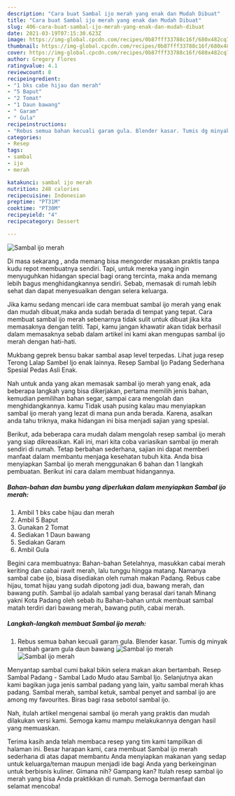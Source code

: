 ```yaml
---
description: "Cara buat Sambal ijo merah yang enak dan Mudah Dibuat"
title: "Cara buat Sambal ijo merah yang enak dan Mudah Dibuat"
slug: 406-cara-buat-sambal-ijo-merah-yang-enak-dan-mudah-dibuat
date: 2021-03-19T07:15:30.623Z
image: https://img-global.cpcdn.com/recipes/0b87fff33788c16f/680x482cq70/sambal-ijo-merah-foto-resep-utama.jpg
thumbnail: https://img-global.cpcdn.com/recipes/0b87fff33788c16f/680x482cq70/sambal-ijo-merah-foto-resep-utama.jpg
cover: https://img-global.cpcdn.com/recipes/0b87fff33788c16f/680x482cq70/sambal-ijo-merah-foto-resep-utama.jpg
author: Gregory Flores
ratingvalue: 4.1
reviewcount: 8
recipeingredient:
- "1 bks cabe hijau dan merah"
- "5 Baput"
- "2 Tomat"
- "1 Daun bawang"
- " Garam"
- " Gula"
recipeinstructions:
- "Rebus semua bahan kecuali garam gula. Blender kasar. Tumis dg minyak tambah garam gula daun bawang"
categories:
- Resep
tags:
- sambal
- ijo
- merah

katakunci: sambal ijo merah 
nutrition: 248 calories
recipecuisine: Indonesian
preptime: "PT31M"
cooktime: "PT30M"
recipeyield: "4"
recipecategory: Dessert

---
```



![Sambal ijo merah](https://img-global.cpcdn.com/recipes/0b87fff33788c16f/680x482cq70/sambal-ijo-merah-foto-resep-utama.jpg)

Di masa  sekarang , anda memang bisa mengorder masakan praktis tanpa kudu repot membuatnya sendiri. Tapi, untuk mereka yang ingin menyuguhkan hidangan special bagi orang tercinta, maka anda memang lebih bagus menghidangkannya sendiri. Sebab, memasak di rumah lebih sehat dan dapat menyesuaikan dengan selera keluarga.

Jika kamu sedang mencari ide cara membuat sambal ijo merah yang enak dan mudah dibuat,maka anda sudah berada di tempat yang tepat. Cara membuat sambal ijo merah  sebenarnya tidak sulit untuk dibuat jika kita memasaknya dengan teliti. Tapi, kamu jangan khawatir akan tidak berhasil dalam memasaknya 
sebab dalam artikel ini kami akan mengupas sambal ijo merah dengan hati-hati.  

Mukbang geprek bensu bakar sambal asap level terpedas. Lihat juga resep Terong Lalap Sambel Ijo enak lainnya. Resep Sambal Ijo Padang Sederhana Spesial Pedas Asli Enak.

Nah untuk anda yang akan memasak sambal ijo merah yang enak, ada beberapa langkah yang bisa dikerjakan, pertama memilih jenis bahan, kemudian pemilihan bahan segar, sampai cara mengolah dan menghidangkannya. kamu Tidak usah pusing kalau mau menyiapkan sambal ijo merah yang lezat di mana pun anda berada. Karena, asalkan anda  tahu triknya, maka hidangan ini bisa menjadi sajian yang spesial.

Berikut, ada beberapa cara mudah dalam mengolah resep sambal ijo merah yang siap dikreasikan. Kali ini, mari kita coba variasikan sambal ijo merah sendiri di rumah. Tetap berbahan sederhana, sajian ini dapat memberi manfaat dalam membantu menjaga kesehatan tubuh kita. Anda bisa menyiapkan Sambal ijo merah menggunakan 6 bahan dan 1 langkah pembuatan. Berikut ini cara dalam membuat hidangannya.

<!--inarticleads1-->

##### Bahan-bahan dan bumbu yang diperlukan dalam menyiapkan Sambal ijo merah:

1. Ambil 1 bks cabe hijau dan merah
1. Ambil 5 Baput
1. Gunakan 2 Tomat
1. Sediakan 1 Daun bawang
1. Sediakan  Garam
1. Ambil  Gula


Begini cara membuatnya: Bahan-bahan Setelahnya, masukkan cabai merah keriting dan cabai rawit merah, lalu tunggu hingga matang. Namanya sambal cabe ijo, biasa disediakan oleh rumah makan Padang. Rebus cabe hijau, tomat hijau yang sudah dipotong jadi dua, bawang merah, dan bawang putih. Sambal ijo adalah sambal yang berasal dari tanah Minang yakni Kota Padang oleh sebab itu Bahan-bahan untuk membuat sambal matah terdiri dari bawang merah, bawang putih, cabai merah. 

<!--inarticleads2-->

##### Langkah-langkah membuat Sambal ijo merah:

1. Rebus semua bahan kecuali garam gula. Blender kasar. Tumis dg minyak tambah garam gula daun bawang
<img src="https://img-global.cpcdn.com/steps/9172468382b49866/160x128cq70/sambal-ijo-merah-langkah-memasak-1-foto.jpg" alt="Sambal ijo merah"><img src="https://img-global.cpcdn.com/steps/b94cace79d37b516/160x128cq70/sambal-ijo-merah-langkah-memasak-1-foto.jpg" alt="Sambal ijo merah">

Menyantap sambal cumi bakal bikin selera makan akan bertambah. Resep Sambal Padang - Sambal Lado Mudo atau Sambal Ijo. Selanjutnya akan kami bagikan juga jenis sambal padang yang lain, yaitu sambal merah khas padang. Sambal merah, sambal ketuk, sambal penyet and sambal ijo are among my favourites. Biras bagi rasa sebotol sambal ijo. 

Nah, itulah artikel mengenai  sambal ijo merah  yang praktis dan mudah dilakukan versi kami. Semoga kamu mampu melakukannya dengan hasil yang memuaskan. 

Terima kasih anda telah membaca resep yang tim kami tampilkan di halaman ini. Besar harapan kami, cara membuat  Sambal ijo merah sederhana di atas dapat membantu Anda menyiapkan makanan yang sedap untuk keluarga/teman maupun menjadi ide bagi Anda yang berkeinginan untuk berbisnis kuliner. Gimana nih? Gampang kan? Itulah resep sambal ijo merah yang bisa Anda praktikkan di rumah. Semoga bermanfaat dan selamat mencoba!

